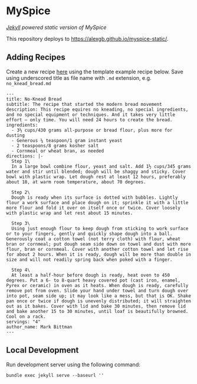 # MySpice

*[Jekyll](https://jekyllrb.com/) powered static version of MySpice*

This repository deploys to https://alexgb.github.io/myspice-static/.

## Adding Recipes

Create a new recipe [here](/new/main/_recipes) using the template example recipe below. Save using underscored title as file name with `.md` extension, e.g. `no_knead_bread.md`

```
---
title: No-Knead Bread
subtitle: The recipe that started the modern bread movement
description: This recipe equires no kneading, no special ingredients, and no special equipment or techniques. And it takes very little effort — only time. You will need 24 hours to create the bread.
ingredients:
  - 3⅓ cups/430 grams all-purpose or bread flour, plus more for dusting
  - Generous ¼ teaspoon/1 gram instant yeast
  - 2 teaspoons/8 grams kosher salt
  - Cornmeal or wheat bran, as needed
directions: |-
  Step 1\
  In a large bowl combine flour, yeast and salt. Add 1½ cups/345 grams water and stir until blended; dough will be shaggy and sticky. Cover bowl with plastic wrap. Let dough rest at least 12 hours, preferably about 18, at warm room temperature, about 70 degrees.

  Step 2\
  Dough is ready when its surface is dotted with bubbles. Lightly flour a work surface and place dough on it; sprinkle it with a little more flour and fold it over on itself once or twice. Cover loosely with plastic wrap and let rest about 15 minutes.

  Step 3\
  Using just enough flour to keep dough from sticking to work surface or to your fingers, gently and quickly shape dough into a ball. Generously coat a cotton towel (not terry cloth) with flour, wheat bran or cornmeal; put dough seam side down on towel and dust with more flour, bran or cornmeal. Cover with another cotton towel and let rise for about 2 hours. When it is ready, dough will be more than double in size and will not readily spring back when poked with a finger.

  Step 4\
  At least a half-hour before dough is ready, heat oven to 450 degrees. Put a 6- to 8-quart heavy covered pot (cast iron, enamel, Pyrex or ceramic) in oven as it heats. When dough is ready, carefully remove pot from oven. Slide your hand under towel and turn dough over into pot, seam side up; it may look like a mess, but that is OK. Shake pan once or twice if dough is unevenly distributed; it will straighten out as it bakes. Cover with lid and bake 30 minutes, then remove lid and bake another 15 to 30 minutes, until loaf is beautifully browned. Cool on a rack.
servings: "4"
author_name: Mark Bittman
---
```

## Local Development

Run development server using the following command:

```
bundle exec jekyll serve --baseurl ''
```
